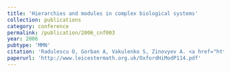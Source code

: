 ```yaml
---
title: 'Hierarchies and modules in complex biological systems'
collection: publications
category: conference
permalink: /publication/2006_cnf003
year: 2006
pubtype: 'MMN'
citation: 'Radulescu O, Gorban A, Vakulenko S, Zinovyev A. <a href="http://www.leicestermath.org.uk/OxfordHiModP114.pdf">Hierarchies and modules in complex biological systems</a>. Proceedings of European Conference on Complex Systems, September 2006, Oxford, UK'
paperurl: 'http://www.leicestermath.org.uk/OxfordHiModP114.pdf'
---
```

